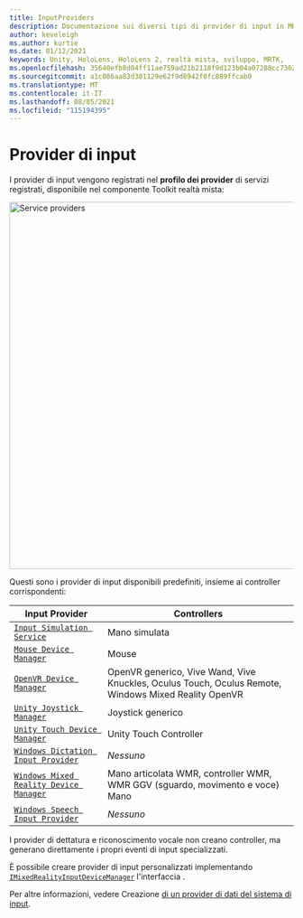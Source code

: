 ```yaml
---
title: InputProviders
description: Documentazione sui diversi tipi di provider di input in MRTK
author: keveleigh
ms.author: kurtie
ms.date: 01/12/2021
keywords: Unity, HoloLens, HoloLens 2, realtà mista, sviluppo, MRTK,
ms.openlocfilehash: 35640efb8d04ff11ae759ad21b2118f9d123b04a07288cc7362d63f962526a34
ms.sourcegitcommit: a1c086aa83d381129e62f9d8942f0fc889ffcab0
ms.translationtype: MT
ms.contentlocale: it-IT
ms.lasthandoff: 08/05/2021
ms.locfileid: "115194395"
---
```

# <a name="input-providers"></a>Provider di input

I provider di input vengono registrati nel **profilo dei provider** di servizi registrati, disponibile nel componente Toolkit realtà mista:

<img src="../images/input/RegisteredServiceProviders.PNG" width="650px" style="display:block;" alt="Service providers">

Questi sono i provider di input disponibili predefiniti, insieme ai controller corrispondenti:

| Input Provider | Controllers |
| --- | --- |
| [`Input Simulation Service`](xref:Microsoft.MixedReality.Toolkit.Input.InputSimulationService) | Mano simulata |
| [`Mouse Device Manager`](xref:Microsoft.MixedReality.Toolkit.Input.UnityInput.MouseDeviceManager) | Mouse  |
| [`OpenVR Device Manager`](xref:Microsoft.MixedReality.Toolkit.OpenVR.Input.OpenVRDeviceManager) | OpenVR generico, Vive Wand, Vive Knuckles, Oculus Touch, Oculus Remote, Windows Mixed Reality OpenVR  |
| [`Unity Joystick Manager`](xref:Microsoft.MixedReality.Toolkit.Input.UnityInput.UnityJoystickManager) | Joystick generico  |
| [`Unity Touch Device Manager`](xref:Microsoft.MixedReality.Toolkit.Input.UnityInput.UnityTouchDeviceManager) | Unity Touch Controller  |
| [`Windows Dictation Input Provider`](xref:Microsoft.MixedReality.Toolkit.Windows.Input.WindowsDictationInputProvider) | *Nessuno*  |
| [`Windows Mixed Reality Device Manager`](xref:Microsoft.MixedReality.Toolkit.WindowsMixedReality.Input.WindowsMixedRealityDeviceManager) | Mano articolata WMR, controller WMR, WMR GGV (sguardo, movimento e voce) Mano |
| [`Windows Speech Input Provider`](xref:Microsoft.MixedReality.Toolkit.Windows.Input.WindowsSpeechInputProvider) | *Nessuno* |

I provider di dettatura e riconoscimento vocale non creano controller, ma generano direttamente i propri eventi di input specializzati.

È possibile creare provider di input personalizzati implementando [`IMixedRealityInputDeviceManager`](xref:Microsoft.MixedReality.Toolkit.Input.IMixedRealityInputDeviceManager) l'interfaccia .

Per altre informazioni, vedere Creazione [di un provider di dati del sistema di input](create-data-provider.md).
